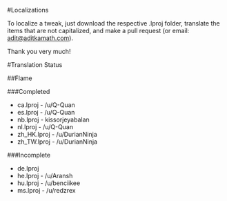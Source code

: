 #Localizations

To localize a tweak, just download the respective .lproj folder, translate the items that are not capitalized, and make a pull request (or email: adit@aditkamath.com).

Thank you very much!

#Translation Status

##Flame

###Completed
* ca.lproj - /u/Q-Quan
* es.lproj - /u/Q-Quan
* nb.lproj - kissorjeyabalan
* nl.lproj - /u/Q-Quan
* zh_HK.lproj - /u/DurianNinja
* zh_TW.lproj - /u/DurianNinja

###Incomplete
* de.lproj
* he.lproj - /u/Aransh
* hu.lproj - /u/benciikee
* ms.lproj - /u/redzrex
